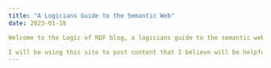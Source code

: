 ```yaml
---
title: "A Logicians Guide to the Semantic Web"
date: 2023-01-18

Welcome to the Logic of RDF blog, a logicians guide to the semantic web!

I will be using this site to post content that I believe will be helpful to someone with an understanding of first-order logic make the jump to coding in RDF; as well as the associated protocol languages.
---
```

